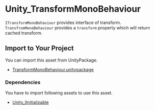 # Unity_TransformMonoBehaviour

``ITransformMonoBehaviour`` provides interface of transform.
``TransfromMonoBehaviour`` provides a ``transform`` property which will return cached transform.

## Import to Your Project

You can import this asset from UnityPackage.

- [TransformMonoBehaviour.unitypackage](https://github.com/XJINE/Unity_TransformMonoBehaviour/blob/master/TransformMonoBehaviour.unitypackage)


### Dependencies

You have to import following assets to use this asset.

- [Unity_IInitializable](https://github.com/XJINE/Unity_IInitializable)